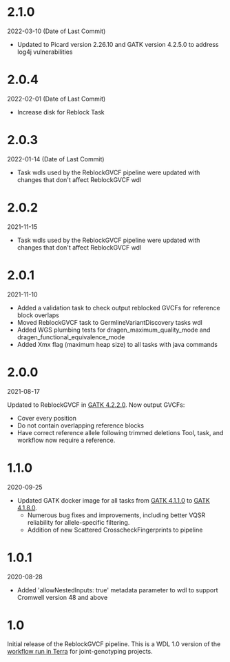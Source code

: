 # 2.1.0
2022-03-10 (Date of Last Commit)

* Updated to Picard version 2.26.10 and GATK version 4.2.5.0 to address log4j vulnerabilities

# 2.0.4
2022-02-01 (Date of Last Commit)

* Increase disk for Reblock Task

# 2.0.3
2022-01-14 (Date of Last Commit)

* Task wdls used by the ReblockGVCF pipeline were updated with changes that don't affect ReblockGVCF wdl

# 2.0.2
2021-11-15

* Task wdls used by the ReblockGVCF pipeline were updated with changes that don't affect ReblockGVCF wdl

# 2.0.1
2021-11-10

* Added a validation task to check output reblocked GVCFs for reference block overlaps
* Moved ReblockGVCF task to GermlineVariantDiscovery tasks wdl
* Added WGS plumbing tests for dragen_maximum_quality_mode and dragen_functional_equivalence_mode
* Added Xmx flag (maximum heap size) to all tasks with java commands

# 2.0.0
2021-08-17

Updated to ReblockGVCF in [GATK 4.2.2.0](https://github.com/broadinstitute/gatk/releases/tag/4.2.2.0).  Now output GVCFs: 
  *  Cover every position
  *  Do not contain overlapping reference blocks
  *  Have correct reference allele following trimmed deletions
Tool, task, and workflow now require a reference.

# 1.1.0
2020-09-25

* Updated GATK docker image for all tasks from [GATK 4.1.1.0](https://github.com/broadinstitute/gatk/releases/tag/4.1.1.0) to [GATK 4.1.8.0](https://github.com/broadinstitute/gatk/releases/tag/4.1.8.0).
    * Numerous bug fixes and improvements, including better VQSR reliability for allele-specific filtering.
    * Addition of new Scattered CrosscheckFingerprints to pipeline

# 1.0.1
2020-08-28

* Added 'allowNestedInputs: true' metadata parameter to wdl to support Cromwell version 48 and above

# 1.0
Initial release of the ReblockGVCF pipeline. This is a WDL 1.0 version of the [workflow run in Terra](https://portal.firecloud.org/?return=terra#methods/methodsDev/ReblockGVCF-gatk4_exomes_goodCompression/4) for joint-genotyping projects. 